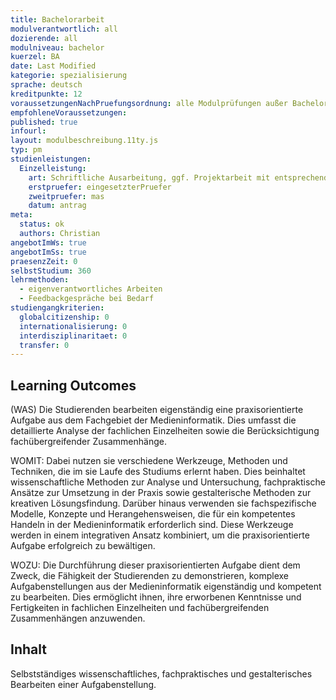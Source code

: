 ```yaml
---
title: Bachelorarbeit
modulverantwortlich: all
dozierende: all
modulniveau: bachelor
kuerzel: BA
date: Last Modified
kategorie: spezialisierung
sprache: deutsch
kreditpunkte: 12
voraussetzungenNachPruefungsordnung: alle Modulprüfungen außer Bachelorarbeit und Kolloquium bestanden
empfohleneVoraussetzungen: 
published: true
infourl: 
layout: modulbeschreibung.11ty.js
typ: pm
studienleistungen:
  Einzelleistung:
    art: Schriftliche Ausarbeitung, ggf. Projektarbeit mit entsprechenden Artefakten.
    erstpruefer: eingesetzterPruefer
    zweitpruefer: mas
    datum: antrag
meta:
  status: ok
  authors: Christian
angebotImWs: true
angebotImSs: true
praesenzZeit: 0
selbstStudium: 360
lehrmethoden:
  - eigenverantwortliches Arbeiten 
  - Feedbackgespräche bei Bedarf
studiengangkriterien:
  globalcitizenship: 0
  internationalisierung: 0
  interdisziplinaritaet: 0
  transfer: 0  
---
```



## Learning Outcomes

(WAS) Die Studierenden bearbeiten eigenständig eine praxisorientierte Aufgabe aus dem Fachgebiet der Medieninformatik. Dies umfasst die detaillierte Analyse der fachlichen Einzelheiten sowie die Berücksichtigung fachübergreifender Zusammenhänge.

WOMIT: Dabei nutzen sie verschiedene Werkzeuge, Methoden und Techniken, die im sie Laufe des Studiums erlernt haben. Dies beinhaltet wissenschaftliche Methoden zur Analyse und Untersuchung, fachpraktische Ansätze zur Umsetzung in der Praxis sowie gestalterische Methoden zur kreativen Lösungsfindung. Darüber hinaus verwenden sie fachspezifische Modelle, Konzepte und Herangehensweisen, die für ein kompetentes Handeln in der Medieninformatik erforderlich sind. Diese Werkzeuge werden in einem integrativen Ansatz kombiniert, um die praxisorientierte Aufgabe erfolgreich zu bewältigen.

WOZU: Die Durchführung dieser praxisorientierten Aufgabe dient dem Zweck, die Fähigkeit der Studierenden zu demonstrieren, komplexe Aufgabenstellungen aus der Medieninformatik eigenständig und kompetent zu bearbeiten. Dies ermöglicht ihnen, ihre erworbenen Kenntnisse und Fertigkeiten in fachlichen Einzelheiten und fachübergreifenden Zusammenhängen anzuwenden. 

## Inhalt
Selbstständiges wissenschaftliches, fachpraktisches und gestalterisches Bearbeiten einer Aufgabenstellung.


